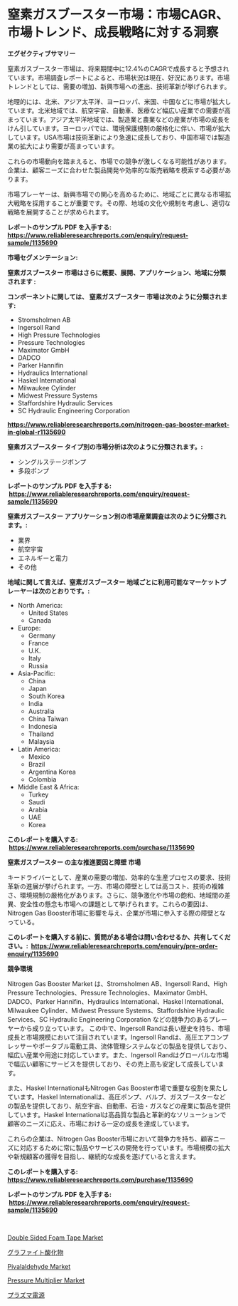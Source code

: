 <p><h1>窒素ガスブースター市場：市場CAGR、市場トレンド、成長戦略に対する洞察</h1></p><p><strong>エグゼクティブサマリー</strong></p>
<p><p>窒素ガスブースター市場は、将来期間中に12.4%のCAGRで成長すると予想されています。市場調査レポートによると、市場状況は現在、好況にあります。市場トレンドとしては、需要の増加、新興市場への進出、技術革新が挙げられます。</p><p>地理的には、北米、アジア太平洋、ヨーロッパ、米国、中国などに市場が拡大しています。北米地域では、航空宇宙、自動車、医療など幅広い産業での需要が高まっています。アジア太平洋地域では、製造業と農業などの産業が市場の成長をけん引しています。ヨーロッパでは、環境保護規制の厳格化に伴い、市場が拡大しています。USA市場は技術革新により急速に成長しており、中国市場では製造業の拡大により需要が高まっています。</p><p>これらの市場動向を踏まえると、市場での競争が激しくなる可能性があります。企業は、顧客ニーズに合わせた製品開発や効率的な販売戦略を模索する必要があります。</p><p>市場プレーヤーは、新興市場での関心を高めるために、地域ごとに異なる市場拡大戦略を採用することが重要です。その際、地域の文化や規制を考慮し、適切な戦略を展開することが求められます。</p></p>
<p><strong>レポートのサンプル PDF を入手する: <a href="https://www.reliableresearchreports.com/enquiry/request-sample/1135690">https://www.reliableresearchreports.com/enquiry/request-sample/1135690</a></strong></p>
<p><strong>市場セグメンテーション:</strong></p>
<p><strong> 窒素ガスブースター 市場はさらに概要、展開、アプリケーション、地域に分類されます :</strong></p>
<p><strong>コンポーネントに関しては、 窒素ガスブースター 市場は次のように分類されます: &nbsp;</strong></p>
<p><ul><li>Stromsholmen AB</li><li>Ingersoll Rand</li><li>High Pressure Technologies</li><li>Pressure Technologies</li><li>Maximator GmbH</li><li>DADCO</li><li>Parker Hannifin</li><li>Hydraulics International</li><li>Haskel International</li><li>Milwaukee Cylinder</li><li>Midwest Pressure Systems</li><li>Staffordshire Hydraulic Services</li><li>SC Hydraulic Engineering Corporation</li></ul></p>
<p><strong><a href="https://www.reliableresearchreports.com/nitrogen-gas-booster-market-in-global-r1135690">https://www.reliableresearchreports.com/nitrogen-gas-booster-market-in-global-r1135690</a></strong></p>
<p><strong> 窒素ガスブースター タイプ別の市場分析は次のように分類されます。:</strong></p>
<p><ul><li>シングルステージポンプ</li><li>多段ポンプ</li></ul></p>
<p><strong>レポートのサンプル PDF を入手する: &nbsp;<a href="https://www.reliableresearchreports.com/enquiry/request-sample/1135690">https://www.reliableresearchreports.com/enquiry/request-sample/1135690</a></strong></p>
<p><strong> 窒素ガスブースター アプリケーション別の市場産業調査は次のように分類されます。:</strong></p>
<p><ul><li>業界</li><li>航空宇宙</li><li>エネルギーと電力</li><li>その他</li></ul></p>
<p><strong>地域に関して言えば、窒素ガスブースター 地域ごとに利用可能なマーケットプレーヤーは次のとおりです。:</strong></p>
<p><ul>
    <li>
        North America:
        <ul>
            <li>United States</li>
            <li>Canada</li>
        </ul>
    </li>
    <li>
        Europe:
        <ul>
            <li>Germany</li>
            <li>France</li>
            <li>U.K.</li>
            <li>Italy</li>
            <li>Russia</li>
        </ul>
    </li>
    <li>
        Asia-Pacific:
        <ul>
            <li>China</li>
            <li>Japan</li>
            <li>South Korea</li>
            <li>India</li>
            <li>Australia</li>
            <li>China Taiwan</li>
            <li>Indonesia</li>
            <li>Thailand</li>
            <li>Malaysia</li>
        </ul>
    </li>
    <li>
        Latin America:
        <ul>
            <li>Mexico</li>
            <li>Brazil</li>
            <li>Argentina Korea</li>
            <li>Colombia</li>
        </ul>
    </li>
    <li>
        Middle East & Africa:
        <ul>
            <li>Turkey</li>
            <li>Saudi</li>
            <li>Arabia</li>
            <li>UAE</li>
            <li>Korea</li>
        </ul>
    </li>
    </ul></p>
<p><strong>このレポートを購入する: &nbsp;<a href="https://www.reliableresearchreports.com/purchase/1135690">https://www.reliableresearchreports.com/purchase/1135690</a></strong></p>
<p><strong>窒素ガスブースター の主な推進要因と障壁 市場</strong></p>
<p><p>キードライバーとして、産業の需要の増加、効率的な生産プロセスの要求、技術革新の進展が挙げられます。一方、市場の障壁としては高コスト、技術の複雑さ、環境規制の厳格化があります。さらに、競争激化や市場の飽和、地域間の差異、安全性の懸念も市場への課題として挙げられます。これらの要因は、Nitrogen Gas Booster市場に影響を与え、企業が市場に参入する際の障壁となっている。</p></p>
<p><strong>このレポートを購入する前に、質問がある場合は問い合わせるか、共有してください。:&nbsp; <a href="https://www.reliableresearchreports.com/enquiry/pre-order-enquiry/1135690">https://www.reliableresearchreports.com/enquiry/pre-order-enquiry/1135690</a></strong></p>
<p><strong>競争環境</strong></p>
<p><p>Nitrogen Gas Booster Market は、Stromsholmen AB、Ingersoll Rand、High Pressure Technologies、Pressure Technologies、Maximator GmbH、DADCO、Parker Hannifin、Hydraulics International、Haskel International、Milwaukee Cylinder、Midwest Pressure Systems、Staffordshire Hydraulic Services、SC Hydraulic Engineering Corporation などの競争力のあるプレーヤーから成り立っています。 この中で、Ingersoll Randは長い歴史を持ち、市場成長と市場規模において注目されています。Ingersoll Randは、高圧エアコンプレッサーやポータブル電動工具、流体管理システムなどの製品を提供しており、幅広い産業や用途に対応しています。また、Ingersoll Randはグローバルな市場で幅広い顧客にサービスを提供しており、その売上高も安定して成長しています。</p><p>また、Haskel InternationalもNitrogen Gas Booster市場で重要な役割を果たしています。Haskel Internationalは、高圧ポンプ、バルブ、ガスブースターなどの製品を提供しており、航空宇宙、自動車、石油・ガスなどの産業に製品を提供しています。Haskel Internationalは高品質な製品と革新的なソリューションで顧客のニーズに応え、市場における一定の成長を達成しています。</p><p>これらの企業は、Nitrogen Gas Booster市場において競争力を持ち、顧客ニーズに対応するために常に製品やサービスの開発を行っています。市場規模の拡大や新規顧客の獲得を目指し、継続的な成長を遂げていると言えます。</p></p>
<p><strong>このレポートを購入する: &nbsp; <a href="https://www.reliableresearchreports.com/purchase/1135690">https://www.reliableresearchreports.com/purchase/1135690</a></strong></p>
<p><strong>レポートのサンプル PDF を入手する: &nbsp;<a href="https://www.reliableresearchreports.com/enquiry/request-sample/1135690">https://www.reliableresearchreports.com/enquiry/request-sample/1135690</a></strong><strong></strong></p>
<p>&nbsp;</p>
<p><p><a href="https://www.linkedin.com/pulse/double-sided-foam-tape-market-research-report-forecasted-period-p74bc?trackingId=6Ac29R%2BD7XKvt5vgGyziig%3D%3D">Double Sided Foam Tape Market</a></p><p><a href="https://github.com/dzy793153605/Market-Research-Report-List-1/blob/main/625833126643.md">グラファイト酸化物</a></p><p><a href="https://www.linkedin.com/pulse/pivalaldehyde-market-size-trends-growth-outlook-forecasted-nlsuc?trackingId=0hITcU%2BQIMGKLLrsAFLJzQ%3D%3D">Pivalaldehyde Market</a></p><p><a href="https://valiant-lunge-8fe.notion.site/Pressure-Multiplier-Market-Size-Reveals-the-Best-Marketing-Channels-In-Global-Industry-46be67140fa44dc3be2ccfbdeecc9eb0">Pressure Multiplier Market</a></p><p><a href="https://github.com/oafhukehf4709715/Market-Research-Report-List-1/blob/main/162081626642.md">プラズマ電源</a></p></p>